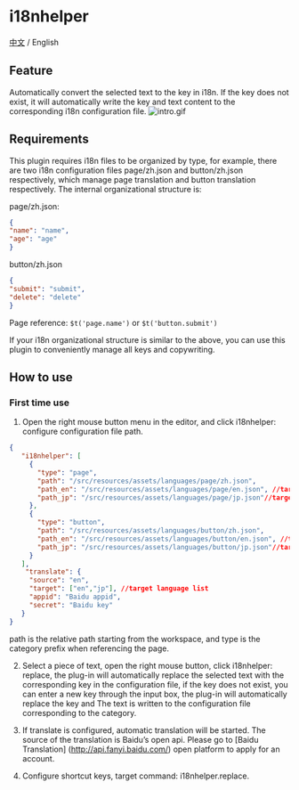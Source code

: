 # i18nhelper

[中文](README.md) / English

## Feature

Automatically convert the selected text to the key in i18n. If the key does not exist, it will automatically write the key and text content to the corresponding i18n configuration file.
![intro.gif](images/intro.apng)

## Requirements

This plugin requires i18n files to be organized by type, for example, there are two i18n configuration files page/zh.json and button/zh.json respectively, which manage page translation and button translation respectively. The internal organizational structure is:

page/zh.json:
```json
{
"name": "name",
"age": "age"
}
```
button/zh.json
```json
{
"submit": "submit",
"delete": "delete"
}
```

Page reference: `$t('page.name')` or `$t('button.submit')`

If your i18n organizational structure is similar to the above, you can use this plugin to conveniently manage all keys and copywriting.


## How to use

### First time use
1. Open the right mouse button menu in the editor, and click i18nhelper: configure configuration file path.

```json
{
   "i18nhelper": [
     {
       "type": "page",
       "path": "/src/resources/assets/languages/page/zh.json",
       "path_en": "/src/resources/assets/languages/page/en.json", //target language config file
       "path_jp": "/src/resources/assets/languages/page/jp.json"//target language config file
     },
     {
       "type": "button",
       "path": "/src/resources/assets/languages/button/zh.json",
       "path_en": "/src/resources/assets/languages/button/en.json", //target language config file
       "path_jp": "/src/resources/assets/languages/button/jp.json"//target language config file
     }
   ],
    "translate": {
     "source": "en",
     "target": ["en","jp"], //target language list
     "appid": "Baidu appid",
     "secret": "Baidu key"
   }
}
```
path is the relative path starting from the workspace, and type is the category prefix when referencing the page.

2. Select a piece of text, open the right mouse button, click i18nhelper: replace, the plug-in will automatically replace the selected text with the corresponding key in the configuration file, if the key does not exist, you can enter a new key through the input box, the plug-in will automatically replace the key and The text is written to the configuration file corresponding to the category.

3. If translate is configured, automatic translation will be started. The source of the translation is Baidu’s open api. Please go to [Baidu Translation] (http://api.fanyi.baidu.com/) open platform to apply for an account.

4. Configure shortcut keys, target command: i18nhelper.replace.